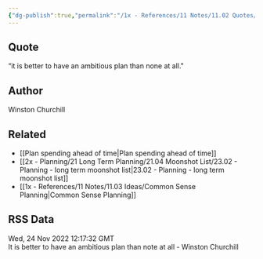 ```yaml
---
{"dg-publish":true,"permalink":"/1x - References/11 Notes/11.02 Quotes/Have an ambitious plan - Winston Churchill/","noteIcon":""}
---
```



## Quote
“it is better to have an ambitious plan than none at all."

## Author
Winston Churchill

## Related
- [[Plan spending ahead of time\|Plan spending ahead of time]]
- [[2x - Planning/21 Long Term Planning/21.04 Moonshot List/23.02 - Planning - long term moonshot list\|23.02 - Planning - long term moonshot list]]
- [[1x - References/11 Notes/11.03 Ideas/Common Sense Planning\|Common Sense Planning]]

## RSS Data
<div class='date'>Wed, 24 Nov 2022 12:17:32 GMT</div>
<div class='description'>It is better to have an ambitious plan than note at all - Winston Churchill</div>
